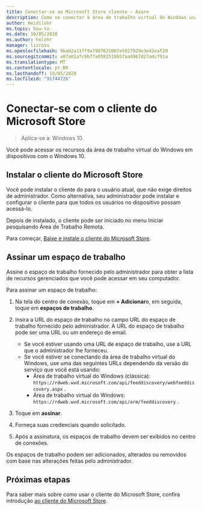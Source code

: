 ```yaml
---
title: Conectar-se ao Microsoft Store cliente – Azure
description: Como se conectar à área de trabalho virtual do Windows usando o cliente do Microsoft Store.
author: Heidilohr
ms.topic: how-to
ms.date: 10/05/2020
ms.author: helohr
manager: lizross
ms.openlocfilehash: 9bab2a11ff9e7907621087e5027929e3e42eaf29
ms.sourcegitcommit: a07a01afc9bffa0582519b57aa4967d27adcf91a
ms.translationtype: MT
ms.contentlocale: pt-BR
ms.lasthandoff: 10/05/2020
ms.locfileid: "91744726"
---
```

# <a name="connect-with-the-microsoft-store-client"></a>Conectar-se com o cliente do Microsoft Store

>Aplica-se a: Windows 10.

Você pode acessar os recursos da área de trabalho virtual do Windows em dispositivos com o Windows 10.

## <a name="install-the-microsoft-store-client"></a>Instalar o cliente do Microsoft Store

Você pode instalar o cliente do para o usuário atual, que não exige direitos de administrador. Como alternativa, seu administrador pode instalar e configurar o cliente para que todos os usuários no dispositivo possam acessá-lo.

Depois de instalado, o cliente pode ser iniciado no menu Iniciar pesquisando Área de Trabalho Remota.

Para começar, [Baixe e instale o cliente do Microsoft Store](https://www.microsoft.com/store/productId/9WZDNCRFJ3PS).

## <a name="subscribe-to-a-workspace"></a>Assinar um espaço de trabalho

Assine o espaço de trabalho fornecido pelo administrador para obter a lista de recursos gerenciados que você pode acessar em seu computador.

Para assinar um espaço de trabalho:

1. Na tela do centro de conexão, toque em **+ Adicionar**e, em seguida, toque em **espaços de trabalho**.
2. Insira a URL do espaço de trabalho no campo URL do espaço de trabalho fornecido pelo administrador. A URL do espaço de trabalho pode ser uma URL ou um endereço de email.
   
   - Se você estiver usando uma URL de espaço de trabalho, use a URL que o administrador lhe forneceu.
   - Se você estiver se conectando da área de trabalho virtual do Windows, use uma das seguintes URLs dependendo da versão do serviço que você está usando:
       - Área de trabalho virtual do Windows (clássica): `https://rdweb.wvd.microsoft.com/api/feeddiscovery/webfeeddiscovery.aspx` .
       - Área de trabalho virtual do Windows: `https://rdweb.wvd.microsoft.com/api/arm/feeddiscovery` .
  
3. Toque em **assinar**.
4. Forneça suas credenciais quando solicitado.
5. Após a assinatura, os espaços de trabalho devem ser exibidos no centro de conexões.

Os espaços de trabalho podem ser adicionados, alterados ou removidos com base nas alterações feitas pelo administrador.

## <a name="next-steps"></a>Próximas etapas

Para saber mais sobre como usar o cliente do Microsoft Store, confira introdução [ao cliente do Microsoft Store](/windows-server/remote/remote-desktop-services/clients/windows/).